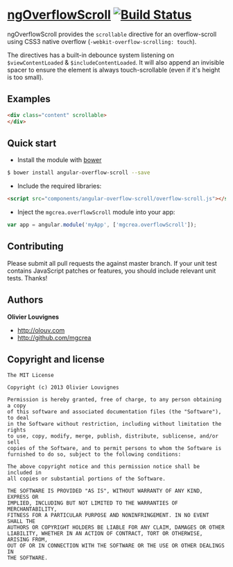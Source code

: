 # [ngOverflowScroll](http://mgcrea.github.com/angular-overflow-scroll) [![Build Status](https://secure.travis-ci.org/mgcrea/angular-overflow-scroll.png?branch=master)](http://travis-ci.org/#!/mgcrea/angular-overflow-scroll)

ngOverflowScroll provides the `scrollable` directive for an overflow-scroll using CSS3 native overflow (`-webkit-overflow-scrolling: touch`).

The directives has a built-in debounce system listening on `$viewContentLoaded` & `$includeContentLoaded`.
It will also append an invisible spacer to ensure the element is always touch-scrollable (even if it's height is too small).

## Examples

``` html
<div class="content" scrollable>
</div>
```



## Quick start

+ Install the module with [bower](http://bower.io/)

``` bash
$ bower install angular-overflow-scroll --save
```

+ Include the required libraries:

>
``` html
<script src="components/angular-overflow-scroll/overflow-scroll.js"></script>
```

+ Inject the `mgcrea.overflowScroll` module into your app:

>
``` javascript
var app = angular.module('myApp', ['mgcrea.overflowScroll']);
```



## Contributing

Please submit all pull requests the against master branch. If your unit test contains JavaScript patches or features, you should include relevant unit tests. Thanks!



## Authors

**Olivier Louvignes**

+ http://olouv.com
+ http://github.com/mgcrea



## Copyright and license

	The MIT License

	Copyright (c) 2013 Olivier Louvignes

	Permission is hereby granted, free of charge, to any person obtaining a copy
	of this software and associated documentation files (the "Software"), to deal
	in the Software without restriction, including without limitation the rights
	to use, copy, modify, merge, publish, distribute, sublicense, and/or sell
	copies of the Software, and to permit persons to whom the Software is
	furnished to do so, subject to the following conditions:

	The above copyright notice and this permission notice shall be included in
	all copies or substantial portions of the Software.

	THE SOFTWARE IS PROVIDED "AS IS", WITHOUT WARRANTY OF ANY KIND, EXPRESS OR
	IMPLIED, INCLUDING BUT NOT LIMITED TO THE WARRANTIES OF MERCHANTABILITY,
	FITNESS FOR A PARTICULAR PURPOSE AND NONINFRINGEMENT. IN NO EVENT SHALL THE
	AUTHORS OR COPYRIGHT HOLDERS BE LIABLE FOR ANY CLAIM, DAMAGES OR OTHER
	LIABILITY, WHETHER IN AN ACTION OF CONTRACT, TORT OR OTHERWISE, ARISING FROM,
	OUT OF OR IN CONNECTION WITH THE SOFTWARE OR THE USE OR OTHER DEALINGS IN
	THE SOFTWARE.

